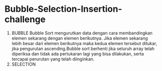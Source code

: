 # Bubble-Selection-Insertion-challenge
1. BUBBLE
Bubble Sort mengurutkan data dengan cara membandingkan elemen sekarang dengan elemen berikutnya. Jika elemen sekarang lebih besar dari elemen berikutnya maka kedua elemen tersebut ditukar, jika pengurutan ascending.Bubble sort berhenti jika seluruh array telah diperiksa dan tidak ada pertukaran lagi yang bisa dilakukan, serta tercapai perurutan yang telah diinginkan.
2. SELECTION

